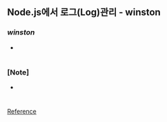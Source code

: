 ## Node.js에서 로그(Log)관리 - winston

### _winston_

-

#

### [Note]

-

#

[Reference](https://www.youtube.com/watch?v=S0HI5DDCBBs&list=PLqbWuGdVBJd0oHdwp9y9NsTTQbUuEPNyY&index=3)
